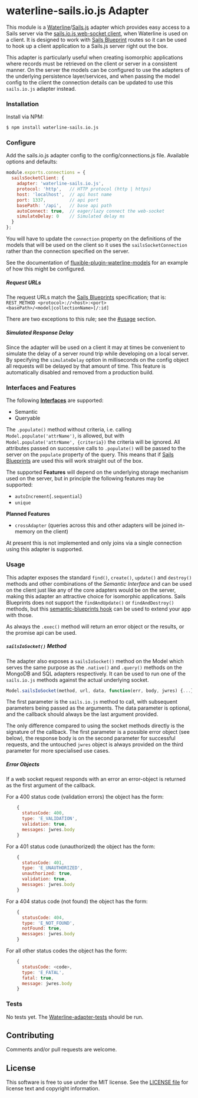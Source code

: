 # waterline-sails.io.js Adapter

This module is a [Waterline](https://github.com/balderdashy/waterline)/[Sails.js](https://github.com/balderdashy/sails) 
adapter which provides easy access to a Sails server via the 
[sails.io.js web-socket client](http://sailsjs.org/documentation/reference/web-sockets/socket-client), when
Waterline is used on a client. It is designed to work with 
[Sails Blueprint](http://sailsjs.org/documentation/reference/blueprint-api) routes so it can be used to hook up
a client application to a Sails.js server right out the box. 

This adapter is particularly useful when creating isomorphic applications where records must be retrieved on the
client or server in a consistent manner. On the server the models can be configured to use the adapters of the 
underlying persistence layer/services, and when passing the model config to the client the connection details
can be updated to use this `sails.io.js` adapter instead.
 

### Installation

Install via NPM:

```sh
$ npm install waterline-sails.io.js
```


### Configure

Add the sails.io.js adapter config to the config/connections.js file. Available options and defaults:

```javascript
module.exports.connections = {
  sailsSocketClient: {
    adapter: 'waterline-sails.io.js',
    protocol: 'http',   // HTTP protocol (http | https)
    host: 'localhost',  // api host name
    port: 1337,         // api port
    basePath: '/api',   // base api path
    autoConnect: true,  // eager/lazy connect the web-socket
    simulateDelay: 0    // Simulated delay ms
  }
};
```

You will have to update the `connection` property on the definitions of the models that will be used
on the client so it uses the `sailsSocketConnection` rather than the connection specified on the server.

See the documentation of 
[fluxible-plugin-waterline-models](https://github.com/marnusw/fluxible-plugin-waterline-models#use-with-sailsjs)
for an example of how this might be configured.

##### Request URLs

The request URLs match the [Sails Blueprints](http://sailsjs.org/documentation/reference/blueprint-api) specification;
that is: `REST_METHOD <protocol>://<host>:<port><basePath>/<model|collectionName>[/:id]`

There are two exceptions to this rule; see the [#usage](usage) section.

##### Simulated Response Delay

Since the adapter will be used on a client it may at times be convenient to simulate the delay of a 
server round trip while developing on a local server. By specifying the `simulateDelay` option in 
milliseconds on the config object all requests will be delayed by that amount of time. This feature 
is automatically disabled and removed from a production build.


### Interfaces and Features

The following 
[**Interfaces**](https://github.com/balderdashy/sails-docs/blob/master/contributing/adapter-specification.md) are 
supported:

* Semantic
* Queryable

The `.populate()` method without criteria, i.e. calling `Model.populate('attrName')`, is allowed, but with
`Model.populate('attrName', {criteria})` the criteria will be ignored. All attributes passed on successive
calls to `.populate()` will be passed to the server on the `populate` property of the query. This means
that if [Sails Blueprints](http://sailsjs.org/documentation/reference/blueprint-api) are used this will 
work straight out of the box.

The supported **Features** will depend on the underlying storage mechanism used on the server, but in 
principle the following features may be supported:

* `autoIncrement`(`.sequential`)
* `unique`

**Planned Features**

* `crossAdapter` (queries across this and other adapters will be joined in-memory on the client)

At present this is not implemented and only joins via a single connection using this adapter is supported.


### Usage

This adapter exposes the standard `find()`, `create()`, `update()` and `destroy()` methods and other 
combinations of the *Semantic Interface* and can be used on the client just like any of the core adapters 
would be on the server, making this adapter an attractive choice for isomorphic applications. 
Sails Blueprints does not support the `findAndUpdate()` or `findAndDestroy()` methods, but this 
[semantic-blueprints hook](https://github.com/marnusw/sails-hook-semantic-blueprints) can be used to 
extend your app with those.

As always the `.exec()` method will return an error object or the results, or the promise api can be used.

##### `sailsIoSocket()` Method

The adapter also exposes a `sailsIoSocket()` method on the Model which serves the same purpose as the 
`.native()` and `.query()` methods on the MongoDB and SQL adapters respectively. It can be used to run 
one of the `sails.io.js` methods against the actual underlying socket. 

```javascript
Model.sailsIoSocket(method, url, data, function(err, body, jwres) {...});
```

The first parameter is the `sails.io.js` method to call, with subsequent parameters being passed as the 
arguments. The data parameter is optional, and the callback should always be the last argument provided.

The only difference compared to using the socket methods directly is the signature of the callback. The 
first parameter is a possible error object (see below), the response body is on the second parameter 
for successful requests, and the untouched `jwres` object is always provided on the third parameter for 
more specialised use cases. 

##### Error Objects

If a web socket request responds with an error an error-object is returned as the first argument of
the callback.

For a 400 status code (validation errors) the object has the form:

```javascript
    {
      statusCode: 400,
      type: 'E_VALIDATION',
      validation: true,
      messages: jwres.body
    }
```

For a 401 status code (unauthorized) the object has the form:

```javascript
    {
      statusCode: 401,
      type: 'E_UNAUTHORIZED',
      unauthorized: true,
      validation: true,
      messages: jwres.body
    }
```

For a 404 status code (not found) the object has the form:

```javascript
    {
      statusCode: 404,
      type: 'E_NOT_FOUND',
      notFound: true,
      messages: jwres.body
    }
```

For all other status codes the object has the form:

```javascript
    {
      statusCode: <code>,
      type: 'E_FATAL',
      fatal: true,
      message: jwres.body
    }
```


### Tests

No tests yet. The [Waterline-adapter-tests](https://github.com/balderdashy/waterline-adapter-tests) should be run.


## Contributing

Comments and/or pull requests are welcome.


## License

This software is free to use under the MIT license.
See the [LICENSE file](LICENSE.md) for license text and copyright information.
